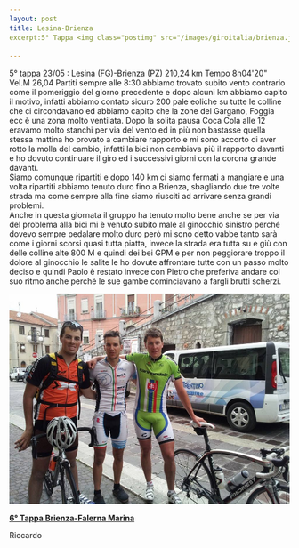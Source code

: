 ```yaml
---
layout: post
title: Lesina-Brienza
excerpt:5° Tappa <img class="postimg" src="/images/giroitalia/brienza.jpg">

---
```


5° tappa 23/05 : Lesina (FG)-Brienza (PZ) 210,24 km Tempo 8h04'20" Vel.M 26,04
Partiti sempre alle 8:30 abbiamo trovato subito vento contrario come il pomeriggio del giorno precedente e dopo alcuni km abbiamo capito il motivo, infatti abbiamo contato sicuro 200 pale eoliche su tutte le colline che ci circondavano ed abbiamo capito che la zone del Gargano, Foggia ecc è una zona molto ventilata. Dopo la solita pausa Coca Cola alle 12 eravamo molto stanchi per via del vento ed in più non bastasse quella stessa mattina ho provato a cambiare rapporto e mi sono accorto di aver rotto la molla del cambio, infatti la bici non cambiava più il rapporto davanti e ho dovuto continuare il giro ed i successivi giorni con la corona grande davanti.<br>
Siamo comunque ripartiti e dopo 140 km ci siamo fermati a mangiare e una volta ripartiti abbiamo tenuto duro fino  a Brienza, sbagliando due tre volte strada ma come sempre alla fine siamo riusciti ad arrivare senza grandi problemi.<br>
Anche in questa giornata il gruppo ha tenuto molto bene anche se per via del problema alla bici mi è venuto subito male al ginocchio sinistro perché dovevo sempre pedalare molto duro però mi sono detto vabbe tanto sarà come i giorni scorsi quasi tutta piatta, invece la strada era tutta su e giù con delle colline alte 800 M e quindi dei bei GPM e per non peggiorare troppo il dolore al ginocchio le salite le ho dovute affrontare tutte con un passo molto deciso e quindi Paolo è restato invece con Pietro che preferiva andare col suo ritmo anche perché le sue gambe cominciavano a fargli brutti scherzi.<br>

<a href="/images/giroitalia/brienza.jpg"><img class="postimg" src="/images/giroitalia/brienza.jpg"></a>
<a href="/2014/05/26/6Tappa"><P class="correlatedPost"><b>6° Tappa Brienza-Falerna Marina</b></P></a>
Riccardo 
